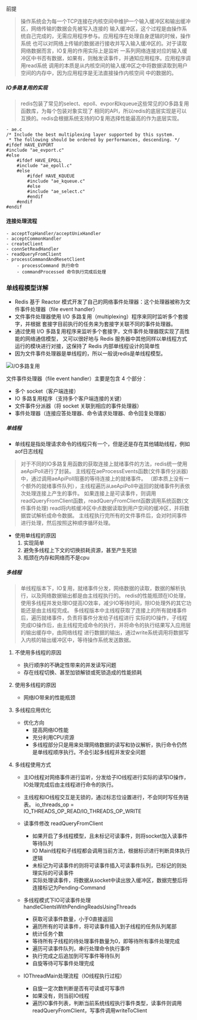 
前提
> 操作系统会为每一个TCP连接在内核空间中维护一个输入缓冲区和输出缓冲区，网络传输的数据会先被写入连接的
>输入缓冲区，这个过程是由操作系统自己完成的，无需应用程序参与。应用程序在处理自身逻辑的时候，操作系统
>也可以对网络上传输的数据进行接收并写入输入缓冲区的。对于读取网络数据而言，IO复用的作用实际上是监听
>一系列网络连接对应的输入缓冲区中书否有数据，如果有，则触发读事件，并通知应用程序。应用程序调用read系统
>调用的本质是从内核空间的输入缓冲区之中将数据读取到用户空间的内存中，因为应用程序是无法直接操作内核空间
>中的数据的。

##### IO多路复用的实现
> redis包装了常见的select、epoll、evpor和kqueue这些常见的IO多路复用函数库，为每个包装对象实现了
>相同的API，所以redis的底层实现是可以互换的。redis会根据系统支持的IO复用选择性能最高的作为底层实现。
``` 
- ae.c
/* Include the best multiplexing layer supported by this system.
 * The following should be ordered by performances, descending. */
#ifdef HAVE_EVPORT
#include "ae_evport.c"
#else
    #ifdef HAVE_EPOLL
    #include "ae_epoll.c"
    #else
        #ifdef HAVE_KQUEUE
        #include "ae_kqueue.c"
        #else
        #include "ae_select.c"
        #endif
    #endif
#endif
```

#### 连接处理流程
    - acceptTcpHandler/acceptUnixHandler
    - acceptCommonHandler 
    - createClient 
    - connSetReadHandler 
    - readQueryFromClient
    - processCommandAndResetClient
        - processCommand 执行命令
        - commandProcessed 命令执行完成后处理


### 单线程模型详解
 - Redis 基于 Reactor 模式开发了自己的网络事件处理器：这个处理器被称为文件事件处理器（file event handler）
 - 文件事件处理器使用 I/O 多路复用（multiplexing）程序来同时监听多个套接字，并根据 套接字目前执行的任务来为套接字关联不同的事件处理器。
 - 通过使用 I/O 多路复用程序来监听多个套接字，文件事件处理器既实现了高性能的网络通信模型，
   又可以很好地与 Redis 服务器中其他同样以单线程方式运行的模块进行对接，这保持了 Redis 内部单线程设计的简单性
 - 因为文件事件处理器是单线程的，所以一般说redis是单线程模型。

![I/O多路复用](https://img-blog.csdn.net/20180531085855659)

文件事件处理器（file event handler）主要是包含 4 个部分：
- 多个 socket（客户端连接）
- IO 多路复用程序（支持多个客户端连接的关键）
- 文件事件分派器（将 socket 关联到相应的事件处理器）
- 事件处理器（连接应答处理器、命令请求处理器、命令回复处理器）

##### 单线程
- 单线程是指处理请求命令的线程只有一个，但是还是存在其他辅助线程，例如aof日志线程
> 对于不同的IO多路复用函数的获取连接上就绪事件的方法，redis统一使用aeApiPoll进行了封装。
> 主线程在aeProcessEvents函数(文件事件分派器)中，通过调用aeApiPoll阻塞的等待连接上的就绪事件。
>（即本质上没有一个额外的就绪事件队列），主线程遍历从aeApiPoll中返回的就绪事件列表依次处理连接上产生的事件。
> 如果连接上是可读事件，则调用readQueryFromClient函数，readQueryFromClient函数调用系统函数(文件事件处理)
> read将内核缓冲区中点数据读取到用户空间的缓冲区，并将数据尝试解析成命令数据。
> 主线程执行完所有的文件事件后，会对时间事件进行处理，然后按照这种顺序循环处理。

- 使用单线程的原因
     1. 实现简单
     2. 避免多线程上下文的切换损耗资源，甚至产生死锁
     3. 瓶颈在内存和网络而不是cpu
    
##### 多线程
> 单线程版本下，IO复用，就绪事件分发，网络数据的读取，数据的解析执行，以及网络数据输出都是由主线程执行的。
> redis的性能瓶颈在IO处理，使用多线程并发处理IO提高IO效率，减少IO等待时间，除IO处理外的其它功能还是由主线程完成。
> 多线程版本中主线程获取了连接上的所有就绪事件后，遍历就绪事件，负责将事件分发给子线程进行
> 实际的IO操作，子线程完成IO操作后，由主线程完成命令的执行，并将命令的执行结果写入应用层的输出缓存中，由网络线程
> 进行数据的输出，通过write系统调用将数据写入内核的输出缓冲区中，等待操作系统发送数据。

1. 不使用多线程的原因
    - 执行顺序的不确定性带来的并发读写问题
    - 存在线程切换、甚至加锁解锁或死锁造成的性能损耗

2. 使用多线程的原因
    - 网络IO带来的性能瓶颈
    
3. 多线程应用优化
   - 优化方向
        - 提高网络IO性能
        - 充分利用CPU资源
        - 多线程部分只是用来处理网络数据的读写和协议解析，执行命令仍然是单线程顺序执行。不会引起多线程并发安全问题
        
4. 多线程使用方式
   - 主IO线程对网络事件进行监听，分发给子IO线程进行实际的读写IO操作，IO处理完成后由主线程进行命令的执行。     
   - 主线程和IO线程交互是无锁的，通过标志位设置进行，不会同时写任务链表。 io_threads_op = IO_THREADS_OP_READ/IO_THREADS_OP_WRITE
 
    - 读事件修改 readQueryFromClient
        - 如果开启了多线程模型，且未标记可读事件，则将socket加入读事件等待队列
        - IO Main线程和子线程都会调用当前方法，根据标识进行判断具体执行逻辑
        - 未标记为可读事件的则将可读事件插入可读事件队列，已标记的则处理实际的可读事件
        - 实际处理读事件，将数据从socket中读出放入缓冲区，数据完整后将连接标记为Pending-Command
        
    - 多线程模式下IO可读事件处理 handleClientsWithPendingReadsUsingThreads
        - 获取可读事件数量，小于0直接返回
        - 遍历所有的可读事件，将可读事件插入到子线程的任务队列尾部
        - 统计任务个数
        - 等待所有子线程的待处理事件数量为0，即等待所有事件处理完成
        - 遍历可读事件队列，串行处理命令执行事件
        - 执行完成之后追加到可写事件等待队列
        - 自旋等待可写事件处理完成
    
    - IOThreadMain处理流程（IO线程执行过程）
        - 自旋一定次数判断是否有可读或可写事件
        - 如果没有，则当前IO线程
        - 遍历IO事件列表，判断当前系统线程执行事件类型，读事件则调用readQueryFromClient，写事件调用writeToClient 




